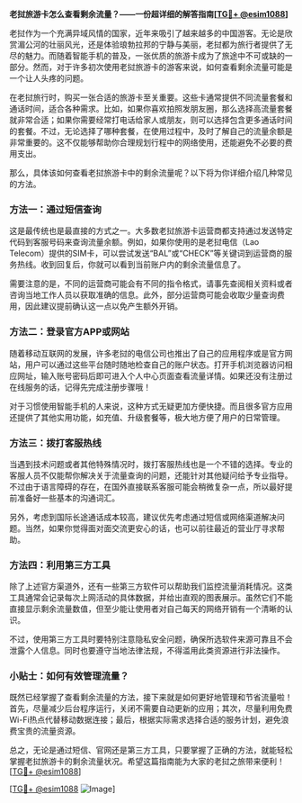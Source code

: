**老挝旅游卡怎么查看剩余流量？——一份超详细的解答指南[[TG💪+ @esim1088](https://t.me/s/esim1088)]**

老挝作为一个充满异域风情的国家，近年来吸引了越来越多的中国游客。无论是欣赏湄公河的壮丽风光，还是体验琅勃拉邦的宁静与美丽，老挝都为旅行者提供了无尽的魅力。而随着智能手机的普及，一张优质的旅游卡成为了旅途中不可或缺的一部分。然而，对于许多初次使用老挝旅游卡的游客来说，如何查看剩余流量可能是一个让人头疼的问题。

在老挝旅行时，购买一张合适的旅游卡至关重要。这些卡通常提供不同流量套餐和通话时间，适合各种需求。比如，如果你喜欢拍照发朋友圈，那么选择高流量套餐就非常合适；如果你需要经常打电话给家人或朋友，则可以选择包含更多通话时间的套餐。不过，无论选择了哪种套餐，在使用过程中，及时了解自己的流量余额是非常重要的。这不仅能够帮助你合理规划行程中的网络使用，还能避免不必要的费用支出。

那么，具体该如何查看老挝旅游卡中的剩余流量呢？以下将为你详细介绍几种常见的方法。

### 方法一：通过短信查询

这是最传统也是最直接的方式之一。大多数老挝旅游卡运营商都支持通过发送特定代码到客服号码来查询流量余额。例如，如果你使用的是老挝电信（Lao Telecom）提供的SIM卡，可以尝试发送“BAL”或“CHECK”等关键词到运营商的服务热线。收到回复后，你就可以看到当前账户内的剩余流量信息了。

需要注意的是，不同的运营商可能会有不同的指令格式，请事先查阅相关资料或者咨询当地工作人员以获取准确的信息。此外，部分运营商可能会收取少量查询费用，因此建议提前确认这一点以免产生额外开销。

### 方法二：登录官方APP或网站

随着移动互联网的发展，许多老挝的电信公司也推出了自己的应用程序或是官方网站，用户可以通过这些平台随时随地检查自己的账户状态。打开手机浏览器访问相应网址，输入账号密码后即可进入个人中心页面查看流量详情。如果还没有注册过在线服务的话，记得先完成注册步骤哦！

对于习惯使用智能手机的人来说，这种方式无疑更加方便快捷。而且很多官方应用还提供了其他实用功能，如充值、升级套餐等，极大地方便了用户的日常管理。

### 方法三：拨打客服热线

当遇到技术问题或者其他特殊情况时，拨打客服热线也是一个不错的选择。专业的客服人员不仅能帮你解决关于流量查询的问题，还能针对其他疑问给予专业指导。不过由于语言障碍的存在，在国外直接联系客服可能会稍微复杂一点，所以最好提前准备好一些基本的沟通词汇。

另外，考虑到国际长途通话成本较高，建议优先考虑通过短信或网络渠道解决问题。当然，如果你觉得面对面交流更安心的话，也可以前往最近的营业厅寻求帮助。

### 方法四：利用第三方工具

除了上述官方渠道外，还有一些第三方软件可以帮助我们监控流量消耗情况。这类工具通常会记录每次上网活动的具体数据，并给出直观的图表展示。虽然它们不能直接显示剩余流量数值，但至少能让使用者对自己每天的网络开销有一个清晰的认识。

不过，使用第三方工具时要特别注意隐私安全问题，确保所选软件来源可靠且不会泄露个人信息。同时也要遵守当地法律法规，不得滥用此类资源进行非法操作。

### 小贴士：如何有效管理流量？

既然已经掌握了查看剩余流量的方法，接下来就是如何更好地管理和节省流量啦！首先，尽量减少后台程序运行，关闭不需要自动更新的应用；其次，尽量利用免费Wi-Fi热点代替移动数据连接；最后，根据实际需求选择合适的服务计划，避免浪费宝贵的流量资源。

总之，无论是通过短信、官网还是第三方工具，只要掌握了正确的方法，就能轻松掌握老挝旅游卡的剩余流量状况。希望这篇指南能为大家的老挝之旅带来便利！[[TG💪+ @esim1088](https://t.me/s/esim1088)]

[[TG💪+ @esim1088](https://t.me/s/esim1088) ![Image](https://i.postimg.cc/4NQfJmqS/Snipaste-2025-05-13-00-14-12.png)]